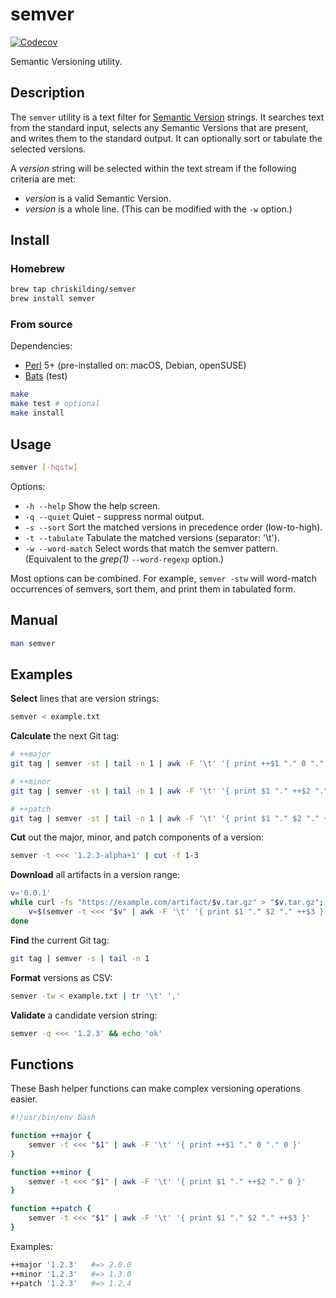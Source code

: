 # semver

[![Codecov](https://codecov.io/gh/chriskilding/semver/branch/master/graph/badge.svg)](https://codecov.io/gh/chriskilding/semver)

Semantic Versioning utility.

## Description

The `semver` utility is a text filter for [Semantic Version](https://semver.org/) strings. It searches text from the standard input, selects any Semantic Versions that are present, and writes them to the standard output. It can optionally sort or tabulate the selected versions.

A *version* string will be selected within the text stream if the following criteria are met:

- *version* is a valid Semantic Version.
- *version* is a whole line. (This can be modified with the `-w` option.)

## Install

### Homebrew

```bash
brew tap chriskilding/semver
brew install semver
```

### From source

Dependencies:

- [Perl](http://www.perl.org) 5+ (pre-installed on: macOS, Debian, openSUSE)
- [Bats](https://github.com/bats-core/bats-core) (test)

```bash
make
make test # optional
make install
```

## Usage

```bash
semver [-hqstw]
```

Options:

- `-h --help`
  Show the help screen.
- `-q --quiet`
  Quiet - suppress normal output.
- `-s --sort`
  Sort the matched versions in precedence order (low-to-high).
- `-t --tabulate`
  Tabulate the matched versions (separator: '\t').
- `-w --word-match`
  Select words that match the semver pattern. (Equivalent to the *grep(1)* `--word-regexp` option.)

Most options can be combined. For example, `semver -stw` will word-match occurrences of semvers, sort them, and print them in tabulated form. 

## Manual

```bash
man semver
```

## Examples

**Select** lines that are version strings:

```bash
semver < example.txt
```

**Calculate** the next Git tag:

```bash
# ++major
git tag | semver -st | tail -n 1 | awk -F '\t' '{ print ++$1 "." 0 "." 0 }'

# ++minor
git tag | semver -st | tail -n 1 | awk -F '\t' '{ print $1 "." ++$2 "." 0 }'

# ++patch
git tag | semver -st | tail -n 1 | awk -F '\t' '{ print $1 "." $2 "." ++$3 }'
```

**Cut** out the major, minor, and patch components of a version:

```bash
semver -t <<< '1.2.3-alpha+1' | cut -f 1-3
```

**Download** all artifacts in a version range:

```bash
v='0.0.1'
while curl -fs "https://example.com/artifact/$v.tar.gz" > "$v.tar.gz"; do
    v=$(semver -t <<< "$v" | awk -F '\t' '{ print $1 "." $2 "." ++$3 }')
done
```

**Find** the current Git tag:

```bash
git tag | semver -s | tail -n 1
```

**Format** versions as CSV:

```bash
semver -tw < example.txt | tr '\t' ','
```

**Validate** a candidate version string:

```bash
semver -q <<< '1.2.3' && echo 'ok'
```

## Functions

These Bash helper functions can make complex versioning operations easier.

```bash
#!/usr/bin/env bash

function ++major {
    semver -t <<< "$1" | awk -F '\t' '{ print ++$1 "." 0 "." 0 }'
}

function ++minor {
    semver -t <<< "$1" | awk -F '\t' '{ print $1 "." ++$2 "." 0 }'
}

function ++patch {
    semver -t <<< "$1" | awk -F '\t' '{ print $1 "." $2 "." ++$3 }'
}
```

Examples:

```bash
++major '1.2.3'   #=> 2.0.0
++minor '1.2.3'   #=> 1.3.0
++patch '1.2.3'   #=> 1.2.4
```
